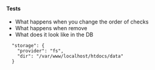 
#### Tests 

- What happens when you change the order of checks 
- What happens when remove 
- What does it look like in the DB 



```
  "storage": {
    "provider": "fs",
    "dir": "/var/www/localhost/htdocs/data"
  }
```